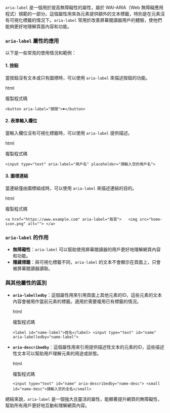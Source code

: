 `aria-label` 是一個用於提高無障礙性的屬性，屬於 WAI-ARIA（Web 無障礙應用程式）規範的一部分。這個屬性用來為元素提供額外的文本標籤，特別是在元素沒有可視化標籤的情況下。`aria-label` 常用於改善屏幕閱讀器用戶的體驗，使他們能夠更好地理解頁面內容和功能。

### `aria-label` 屬性的應用

以下是一些常見的使用情況和範例：

#### 1. 按鈕

當按鈕沒有文本或只有圖標時，可以使用 `aria-label` 來描述按鈕的功能。

html

複製程式碼

`<button aria-label="關閉">✖️</button>`

#### 2. 表單輸入欄位

當輸入欄位沒有可視化標籤時，可以使用 `aria-label` 提供描述。

html

複製程式碼

`<input type="text" aria-label="用戶名" placeholder="請輸入您的用戶名">`

#### 3. 圖標連結

當連結僅由圖標組成時，可以使用 `aria-label` 來描述連結的目的。

html

複製程式碼

`<a href="https://www.example.com" aria-label="首頁">   <img src="home-icon.png" alt=""> </a>`

### `aria-label` 的作用

- **無障礙性**：`aria-label` 可以幫助使用屏幕閱讀器的用戶更好地理解網頁內容和功能。
- **隱藏標籤**：與可視化標籤不同，`aria-label` 的文本不會顯示在頁面上，只會被屏幕閱讀器讀取。

### 與其他屬性的區別

- **`aria-labelledby`**：這個屬性用來引用頁面上其他元素的ID，這些元素的文本內容會被用作當前元素的標籤。適用於需要複用已有標籤的情況。
    
    html
    
    複製程式碼
    
    `<label id="name-label">姓名</label> <input type="text" id="name" aria-labelledby="name-label">`
    
- **`aria-describedby`**：這個屬性用來引用提供描述性文本的元素的ID，這些描述性文本可以幫助用戶理解元素的用途或狀態。
    
    html
    
    複製程式碼
    
    `<input type="text" id="name" aria-describedby="name-desc"> <small id="name-desc">請輸入您的全名</small>`
    

總結來說，`aria-label` 是一個強大且靈活的屬性，能顯著提升網頁的無障礙性，幫助所有用戶更好地互動和理解網頁內容。